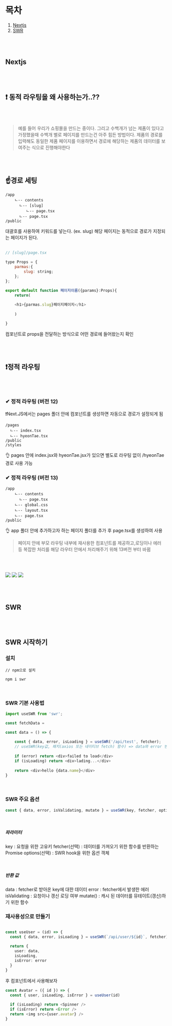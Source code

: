 # 목차

1. [Nextjs](#section-1)
2. [SWR](#section-2)

<br/><br/>

## Nextjs

<br/><br/>

## ❗ 동적 라우팅을 왜 사용하는가..??

<br/><br/>
>예를 들어 우리가 쇼핑몰을 만드는 중이다. 그리고 수백개가 넘는 제품이 있다고 가정했을때 수백개 별로 페이지를 만드는건 아주 힘든 방법이다. 제품의 경로를 입력해도 동일한 제품 페이지를 이용하면서 경로에 해당하는 제품의 데이터를 보여주는 식으로 진행해야한다

<br/><br/>

## ☝️경로 세팅

```
/app
	ㄴ-- contents
	  ㄴ-- [slug]
      	 ㄴ-- page.tsx
      ㄴ-- page.tsx
/public
```


대괄호를 사용하여 키워드를 넣는다. (ex. slug) 해당 페이지는 동적으로 경로가 지정되는 페이지가 된다.
<br/>
<br/>

```javascript
// [slug]/page.tsx

type Props = {
	parmas:{
		slug: string;
	};
};

export default function 페이지이름({params}:Props){
	return(
  	
  	<h1>{parmas.slug}페이지페이지</h1>
    
    )

}

```
컴포넌트로 props을 전달하는 방식으로 어떤 경로에 들어왔는지 확인

<br/><br/>

## ❗정적 라우팅
<br/><br/>
### ✔ 정적 라우팅 (버전 12)

❗Next.JS에서는 pages 폴더 안에 컴포넌트를 생성하면 자동으로 경로가 설정되게 됨 
```
/pages
  ㄴ-- index.tsx
  ㄴ-- hyeonTae.tsx
/public
/styles
```

👌 pages 안에 index.jsx와 hyeonTae.jsx가 있으면 별도로 라우팅 없이 /hyeonTae 경로 사용 가능


### ✔ 정적 라우팅 (버전 13)
```
/app
	ㄴ-- contents
	  ㄴ-- page.tsx
	ㄴ-- global.css
	ㄴ-- layout.tsx
	ㄴ-- page.tsx
/public

```
👌 app 폴더 안에 추가하고자 하는 페이지 폴더를 추가 후 page.tsx를 생성하여 사용
<br/>

>페이지 안에 부모 라우팅 내부에 재사용한 컴포넌트를 제공하고,로딩이나 에러 등 복잡한 처리를 해당 라우터 안에서 처리해주기 위해 13버전 부터 바뀜

<br/><br/>


![](https://velog.velcdn.com/images/htkim97/post/f3dc0dfc-fe68-48dc-aa9c-b3a69c644336/image.png)
![](https://velog.velcdn.com/images/htkim97/post/4f8622ae-896d-4868-ba52-925b61fa7464/image.png)
![](https://velog.velcdn.com/images/htkim97/post/3f8e729a-6994-4929-beea-c44d98944fe8/image.png)


<br/><br/>

## SWR

<br/><br/>

## SWR 시작하기
### 설치

```console
// npm으로 설치

npm i swr

```
<br/>

### SWR 기본 사용법

```typescript
import useSWR from 'swr';

const fetchData = 

const data = () => {
  
	const { data, error, isLoading } = useSWR('/api/test', fetcher);
  	// useSWR(key값, 패치(axios 또는 네이티브 fetch) 함수) => data와 error 반환
  
  	if (error) return <div>failed to load</div>
  	if (isLoading) return <div>lading...</div>
  
  	return <div>hello {data.name}</div>
}

```
<br/>

### SWR 주요 옵션

```typescript
const { data, error, isValidating, mutate } = useSWR(key, fetcher, options)
```
<br/>

##### 파라미터
key : 요청을 위한 고유키
fetcher(선택) : 데이터를 가져오기 위한 함수를 반환하는 Promise
options(선택) : SWR hook을 위한 옵션 객체

<br/>

##### 반환 값
data : fetcher로 받아온 key에 대한 데이터
error : fetcher에서 발생한 에러
isValidating : 요청이나 갱신 로딩 여부
mutate() : 캐시 된 데이터를 뮤테이트(갱신)하기 위한 함수


### 재사용성으로 만들기

```typescript

const useUser = (id) => {
  const { data, error, isLoading } = useSWR(`/api/user/${id}`, fetcher)
 
  return {
    user: data,
    isLoading,
    isError: error
  }
}

```

후 컴포넌트에서 사용해보자

```typescript
const Avatar = ({ id }) => {
  const { user, isLoading, isError } = useUser(id)
 
  if (isLoading) return <Spinner />
  if (isError) return <Error />
  return <img src={user.avatar} />
}
```
